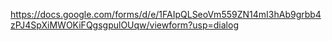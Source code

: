 https://docs.google.com/forms/d/e/1FAIpQLSeoVm559ZN14mI3hAb9grbb4zPJ4SpXiMWOKiFQgsgpulOUqw/viewform?usp=dialog